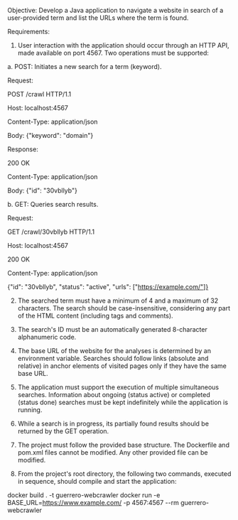 Objective: Develop a Java application to navigate a website in search of a user-provided term and list the URLs where the term is found.

Requirements:

1. User interaction with the application should occur through an HTTP API, made available on port 4567. Two operations must be supported:

a. POST: Initiates a new search for a term (keyword).

Request:

POST /crawl HTTP/1.1

Host: localhost:4567

Content-Type: application/json

Body: {"keyword": "domain"}

Response:

200 OK

Content-Type: application/json

Body: {"id": "30vbllyb"}

b. GET: Queries search results.

Request:

GET /crawl/30vbllyb HTTP/1.1

Host: localhost:4567

200 OK

Content-Type: application/json

{"id": "30vbllyb", "status": "active", "urls": ["https://example.com/"]}

2. The searched term must have a minimum of 4 and a maximum of 32 characters. The search should be case-insensitive, considering any part of the HTML content (including tags and comments).

3. The search's ID must be an automatically generated 8-character alphanumeric code.

4. The base URL of the website for the analyses is determined by an environment variable. Searches should follow links (absolute and relative) in anchor elements of visited pages only if they have the same base URL.

5. The application must support the execution of multiple simultaneous searches. Information about ongoing (status active) or completed (status done) searches must be kept indefinitely while the application is running.

6. While a search is in progress, its partially found results should be returned by the GET operation.

7. The project must follow the provided base structure. The Dockerfile and pom.xml files cannot be modified. Any other provided file can be modified.

8. From the project's root directory, the following two commands, executed in sequence, should compile and start the application:

docker build . -t guerrero-webcrawler
docker run -e BASE_URL=https://www.example.com/ -p 4567:4567 --rm guerrero-webcrawler
